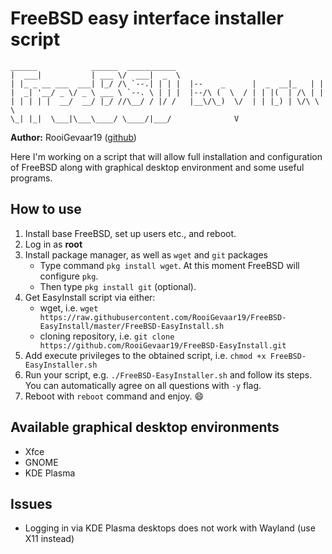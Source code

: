 # FreeBSD easy interface installer script

```
______            ______  ___________ 
|  ___|           | ___ \/  ___|  _  \
| |_ _ __ ___  ___| |_/ /\ `--.| | | |  |--    _      |  _  __|_   | |
|  _| '__/ _ \/ _ \ ___ \ `--. \ | | |  |--/\ (  \  / | | |(  | /\ | |
| | | | |  __/  __/ |_/ //\__/ / |/ /   |__\/\_)  \/  | | |_) | \/\ \ \
\_| |_|  \___|\___\____/ \____/|___/              V
```

**Author:** RooiGevaar19 ([github](https://www.github.com/RooiGevaar19))

Here I'm working on a script that will allow full installation 
and configuration 
of FreeBSD along with graphical desktop environment 
and some useful programs.

## How to use

1. Install base FreeBSD, set up users etc., and reboot.
2. Log in as **root**
3. Install package manager, as well as `wget` and `git` packages
    - Type command `pkg install wget`. At this moment FreeBSD will configure `pkg`.
    - Then type `pkg install git` (optional).  
4. Get EasyInstall script via either:
    - wget, i.e. `wget https://raw.githubusercontent.com/RooiGevaar19/FreeBSD-EasyInstall/master/FreeBSD-EasyInstall.sh`
    - cloning repository, i.e. `git clone https://github.com/RooiGevaar19/FreeBSD-EasyInstall.git`
5. Add execute privileges to the obtained script, i.e. `chmod +x FreeBSD-EasyInstaller.sh`
6. Run your script, e.g. `./FreeBSD-EasyInstaller.sh`
   and follow its steps. You can automatically agree on all questions with `-y` flag.
7. Reboot with `reboot` command and enjoy. :smile:

## Available graphical desktop environments

- Xfce
- GNOME
- KDE Plasma

## Issues

- Logging in via KDE Plasma desktops does not work with Wayland (use X11 instead)


